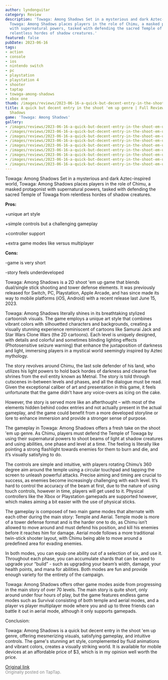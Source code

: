 ```yaml
---
author: lyndonguitar
category: Review
description: 'Towaga: Among Shadows Set in a mysterious and dark Aztec-inspired world,
  Towaga: Among Shadows places players in the role of Chimu, a masked protagonist
  with supernatural powers, tasked with defending the sacred Temple of Towaga from
  relentless hordes of shadow creatures.'
featured: false
pubDate: 2023-06-16
tags:
- action
- console
- ios
- nintendo switch
- pc
- playstation
- playstation 4
- shooter
- taptap
- towaga-among-shadows
- xbox one
thumb: /images/reviews/2023-06-16-a-quick-but-decent-entry-in-the-shoot-em-up-genre--full-review---towaga-among-shadows-0.avif
title: A quick but decent entry in the shoot 'em up genre | Full Review - Towaga Among
  Shadows
game: 'Towaga: Among Shadows'
gallery:
- /images/reviews/2023-06-16-a-quick-but-decent-entry-in-the-shoot-em-up-genre--full-review---towaga-among-shadows-0.avif
- /images/reviews/2023-06-16-a-quick-but-decent-entry-in-the-shoot-em-up-genre--full-review---towaga-among-shadows-1.avif
- /images/reviews/2023-06-16-a-quick-but-decent-entry-in-the-shoot-em-up-genre--full-review---towaga-among-shadows-2.avif
- /images/reviews/2023-06-16-a-quick-but-decent-entry-in-the-shoot-em-up-genre--full-review---towaga-among-shadows-3.avif
- /images/reviews/2023-06-16-a-quick-but-decent-entry-in-the-shoot-em-up-genre--full-review---towaga-among-shadows-4.avif
- /images/reviews/2023-06-16-a-quick-but-decent-entry-in-the-shoot-em-up-genre--full-review---towaga-among-shadows-5.avif
- /images/reviews/2023-06-16-a-quick-but-decent-entry-in-the-shoot-em-up-genre--full-review---towaga-among-shadows-6.avif
- /images/reviews/2023-06-16-a-quick-but-decent-entry-in-the-shoot-em-up-genre--full-review---towaga-among-shadows-7.avif
- /images/reviews/2023-06-16-a-quick-but-decent-entry-in-the-shoot-em-up-genre--full-review---towaga-among-shadows-8.avif
---
```

Towaga: Among Shadows
Set in a mysterious and dark Aztec-inspired world, Towaga: Among Shadows places players in the role of Chimu, a masked protagonist with supernatural powers, tasked with defending the sacred Temple of Towaga from relentless hordes of shadow creatures.


**Pros:**


+unique art style

+simple controls but a challenging gameplay

+controller support

+extra game modes like versus multiplayer


**Cons:**


-game is very short

-story feels underdeveloped

Towaga: Among Shadows is a  2D shoot 'em up game that blends dual/single stick shooting and tower defense elements. It was previously released for Switch, PC, Playstation, Apple Arcade, and has since made its way to mobile platforms (iOS, Android) with a recent release last June 15, 2023.

Towaga: Among Shadows literally shines in its breathtaking stylized cartoonish visuals. The game employs a unique art style that combines vibrant colors with silhouetted characters and backgrounds, creating a visually stunning experience reminiscent of cartoons like Samurai Jack and Star Wars Clone Wars (the 2D cartoons). Each level is uniquely designed, with details and colorful and sometimes blinding lighting effects (Photosensitive seizure warning) that enhance the juxtaposition of darkness and light, immersing players in a mystical world seemingly inspired by Aztec mythology.

The story revolves around Chimu, the last sole defender of his land, who utilizes his light powers to hold back hordes of darkness and cleanse five shrines from the evil entity known as Metnal. The story is told through cutscenes in-between levels and phases, and all the dialogue must be read. Given the exceptional caliber of art and presentation in this game, it feels unfortunate that the game didn’t have any voice-overs as icing on the cake.

However, the story is served more like an afterthought – with most of the elements hidden behind codex entries and not actually present in the actual gameplay, and the game could benefit from a more developed storyline or lore to enhance immersion and provide a stronger sense of purpose.

The gameplay in Towaga: Among Shadows offers a fresh take on the shoot 'em up genre. As Chimu, players must defend the Temple of Towaga by using their supernatural powers to shoot beams of light at shadow creatures and using abilities, one phase and level at a time. The feeling is literally like pointing a strong flashlight towards enemies for them to burn and die, and it’s visually satisfying to do.

The controls are simple and intuitive, with players rotating Chimu’s 360 degree aim around the temple using a circular touchpad and tapping the screen to unleash powerful attacks. Precise aiming and timing are crucial to success, as enemies become increasingly challenging with each level. It’s hard to control the accuracy of the beam at first, due to the nature of using touch controls, however in time, players will get used to it. Physical controllers like the Xbox or Playstation gamepads are supported however, which makes aiming a bit easier with the use of physical sticks.

The gameplay is composed of two main game modes that alternate with each other during the main story: Temple and Aerial. Temple mode is more of a tower defense format and is the harder one to do, as Chimu isn’t allowed to move around and must defend his position, and kill his enemies before it reaches him for damage. Aerial mode follows a more traditional twin-stick shooter layout, with Chimu being able to move around a predefined area for evading enemies.

In both modes, you can equip one ability out of a selection of six, and use it. Throughout each phase, you can accumulate shards that can be used to upgrade your “build” - such as upgrading your beam’s width, damage, your health points, and mana for abilities. Both modes are fun and provide enough variety for the entirety of the campaign.

Towaga: Among Shadows offers other game modes aside from progressing in the main story of over 70 levels. The main story is quite short, only around under four hours of play, but the game features endless game modes such as Survival consisting of both temple and aerial modes, and a player vs player multiplayer mode where you and up to three friends can battle it out in aerial mode, although it only supports gamepads.

Conclusion:

Towaga: Among Shadows is a quick but decent entry in the shoot 'em up genre, offering mesmerizing visuals, satisfying gameplay, and intuitive controls. The game's stunning art style, complemented by fluid animations and vibrant colors, creates a visually striking world. It is available for mobile devices at an affordable price of $3, which is in my opinion well worth the price.

[Original link](https://www.taptap.io/post/5822093)<br><span style="font-size: 0.95em; color: #888;">Originally posted on TapTap.</span>